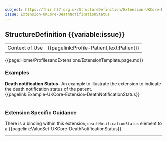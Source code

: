 ```yaml
---
subject: https://fhir.hl7.org.uk/StructureDefinition/Extension-UKCore-DeathNotificationStatus
issue: Extension-UKCore-DeathNotificationStatus
---
```

## StructureDefinition {{variable:issue}}

<table id="addToTranspose">
<tr><td>Context of Use</td>
<td>{{pagelink:Profile-Patient,text:Patient}}</td>
</tr>
</table>

{{page:Home/ProfilesandExtensions/ExtensionTemplate.page.md}}

<div id="Examples" class="tabcontent">
  <h3>Examples</h3>
  <b>Death notification Status</b>- An example to illustrate the extension to indicate the death notification status of the patient.<br>
{{pagelink:Example-UKCore-Extension-DeathNotificationStatus}}
<br><br>
</div>

<h3 id="guidance-deathnotificationstatus">Extension Specific Guidance</h3>

There is a binding within this extension, `deathNotificationStatus` element to a {{pagelink:ValueSet-UKCore-DeathNotificationStatus}}.

---

